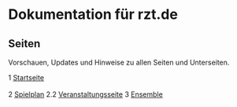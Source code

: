 # Dokumentation für rzt.de

## Seiten
Vorschauen, Updates und Hinweise zu allen Seiten und Unterseiten.

1 [Startseite](seiten/01-startseite/index.md)
<br><br>
2 [Spielplan](seiten/02-spielplan/index.md)
2.2 [Veranstaltungsseite](seiten/02-2-veranstaltung/index.md)
3 [Ensemble](seiten/03-ensemble/index.md)
